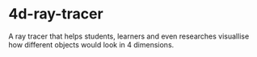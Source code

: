 # 4d-ray-tracer
A ray tracer that helps students, learners and even researches visuallise how different objects would look in 4 dimensions. 

